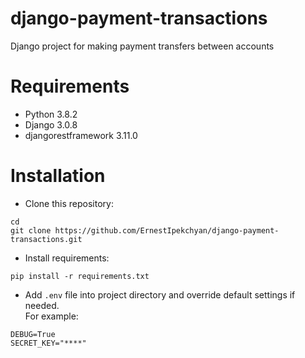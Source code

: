 # django-payment-transactions
Django project for making payment transfers between accounts

# Requirements
- Python 3.8.2
- Django 3.0.8
- djangorestframework 3.11.0

# Installation
- Clone this repository:

```
cd
git clone https://github.com/ErnestIpekchyan/django-payment-transactions.git
```

- Install requirements:

```
pip install -r requirements.txt
```

- Add `.env` file into project directory and override default settings if needed.  
For example:
```.env
DEBUG=True
SECRET_KEY="****"
```